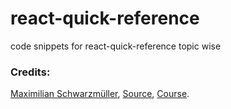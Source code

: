 # react-quick-reference
code snippets for react-quick-reference topic wise

### Credits: 
[Maximilian Schwarzmüller](https://academind.com/), [Source](https://github.com/academind/react-complete-guide-code), [Course](https://www.udemy.com/course/react-the-complete-guide-incl-redux/).